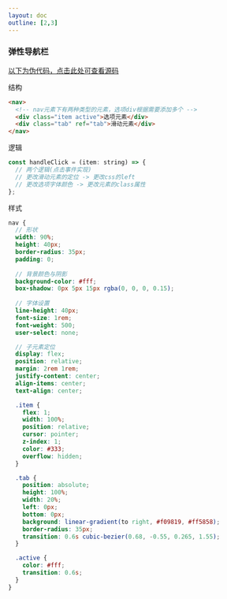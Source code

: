 ```yaml
---
layout: doc
outline: [2,3]
---
```

<script lang="ts" setup>
import NavigationBar1 from "../.vitepress/components/NavigationBar1.vue"
</script>


### 弹性导航栏

<NavigationBar1/>

[以下为伪代码，点击此处可查看源码](https://github.com/fcbyk/docs/blob/main/docs/.vitepress/components/NavigationBar1.vue)

结构

```html
<nav>
  <!-- nav元素下有两种类型的元素，选项div根据需要添加多个 -->
  <div class="item active">选项元素</div>
  <div class="tab" ref="tab">滑动元素</div>
</nav>
```

逻辑

```javascript
const handleClick = (item: string) => {
  // 两个逻辑(点击事件实现)
  // 更改滑动元素的定位 -> 更改css的left
  // 更改选项字体颜色 -> 更改元素的class属性
};
```

样式

```scss
nav {
  // 形状
  width: 90%;
  height: 40px;
  border-radius: 35px;
  padding: 0;
  
  // 背景颜色与阴影
  background-color: #fff;
  box-shadow: 0px 5px 15px rgba(0, 0, 0, 0.15);
  
  // 字体设置
  line-height: 40px;
  font-size: 1rem;
  font-weight: 500;
  user-select: none;

  // 子元素定位
  display: flex;
  position: relative;
  margin: 2rem 1rem;
  justify-content: center;
  align-items: center;
  text-align: center;

  .item {
    flex: 1;
    width: 100%;
    position: relative;
    cursor: pointer;
    z-index: 1;
    color: #333;
    overflow: hidden;
  }

  .tab {
    position: absolute;
    height: 100%;
    width: 20%;
    left: 0px;
    bottom: 0px;
    background: linear-gradient(to right, #f09819, #ff5858);
    border-radius: 35px;
    transition: 0.6s cubic-bezier(0.68, -0.55, 0.265, 1.55);
  }

  .active {
    color: #fff;
    transition: 0.6s;
  }
}
```

